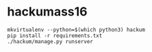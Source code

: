 # hackumass16
```
mkvirtualenv --python=$(which python3) hackum
pip install -r requirements.txt
./hackum/manage.py runserver
```
